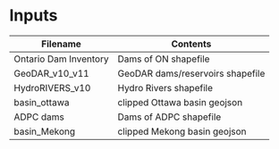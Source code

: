 # Inputs
| Filename | Contents|
|------|------|
|Ontario Dam Inventory|Dams of ON shapefile|
|GeoDAR_v10_v11|GeoDAR dams/reservoirs shapefile|
|HydroRIVERS_v10|Hydro Rivers shapefile|
|basin_ottawa|clipped Ottawa basin geojson|
|ADPC dams|Dams of ADPC shapefile|
|basin_Mekong|clipped Mekong basin geojson|
